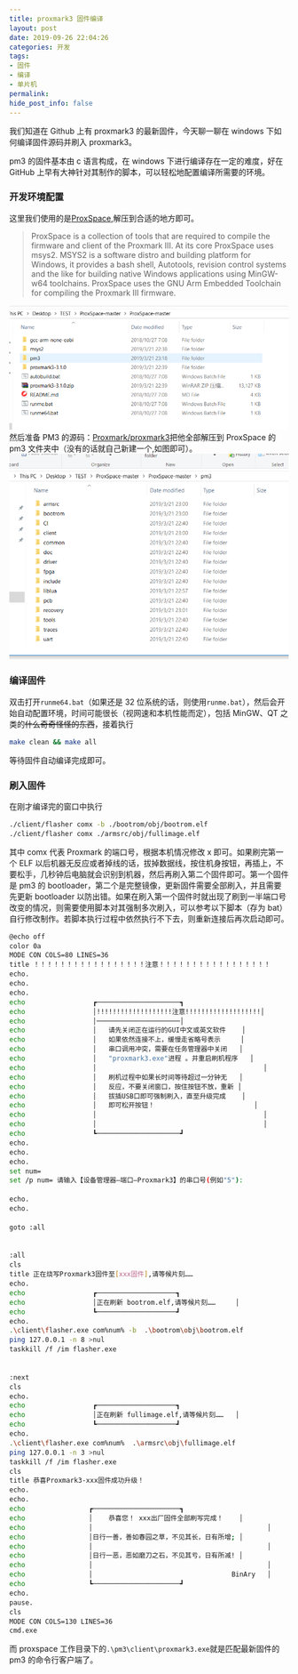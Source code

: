 ```yaml
---
title: proxmark3 固件编译
layout: post
date: 2019-09-26 22:04:26
categories: 开发
tags:
- 固件
- 编译
- 单片机
permalink:
hide_post_info: false
---
```

我们知道在 Github 上有 proxmark3 的最新固件，今天聊一聊在 windows 下如何编译固件源码并刷入 proxmark3。
<!--More-->
pm3 的固件基本由 c 语言构成，在 windows 下进行编译存在一定的难度，好在 GitHub 上早有大神针对其制作的脚本，可以轻松地配置编译所需要的环境。

### 开发环境配置

这里我们使用的是[ProxSpace](https://github.com/Gator96100/ProxSpace),解压到合适的地方即可。
> ProxSpace is a collection of tools that are required to compile the firmware and client of the Proxmark III. At its core ProxSpace uses msys2. MSYS2 is a software distro and building platform for Windows, it provides a bash shell, Autotools, revision control systems and the like for building native Windows applications using MinGW-w64 toolchains. ProxSpace uses the GNU Arm Embedded Toolchain for compiling the Proxmark III firmware.

![](/images/posts/2019/09/proxspace.png)
然后准备 PM3 的源码：[Proxmark/proxmark3](https://github.com/Proxmark/proxmark3/)把他全部解压到 ProxSpace 的 pm3 文件夹中（没有的话就自己新建一个,如图即可）。
![](/images/posts/2019/09/pm3.png)

### 编译固件

双击打开`runme64.bat`（如果还是 32 位系统的话，则使用`runme.bat`），然后会开始自动配置环境，时间可能很长（视网速和本机性能而定），包括 MinGW、QT 之类的~~什么奇奇怪怪的东西~~，接着执行

```bash
make clean && make all
```

等待固件自动编译完成即可。

### 刷入固件

在刚才编译完的窗口中执行

```bash
./client/flasher comx -b ./bootrom/obj/bootrom.elf
./client/flasher comx ./armsrc/obj/fullimage.elf
```

其中 comx 代表 Proxmark 的端口号，根据本机情况修改 x 即可。如果刷完第一个 ELF 以后机器无反应或者掉线的话，拔掉数据线，按住机身按钮，再插上，不要松手，几秒钟后电脑就会识别到机器，然后再刷入第二个固件即可。第一个固件是 pm3 的 bootloader，第二个是完整镜像，更新固件需要全部刷入，并且需要先更新 bootloader 以防出错。如果在刷入第一个固件时就出现了刷到一半端口号改变的情况，则需要使用脚本对其强制多次刷入，可以参考以下脚本（存为 bat）自行修改制作。若脚本执行过程中依然执行不下去，则重新连接后再次启动即可。

```bash
@echo off
color 0a
MODE CON COLS=80 LINES=36
title ！！！！！！！！！！！！！！！！！注意！！！！！！！！！！！！！！！！！
echo.
echo.
echo.
echo                 ┏─────────────────────┓
echo                 │!!!!!!!!!!!!!!!!!!!注意!!!!!!!!!!!!!!!!!!!│
echo                 │─────────────────────│
echo                 │   请先关闭正在运行的GUI中文或英文软件    │
echo                 │   如果依然连接不上，缓慢走省略号表示     │
echo                 │   串口调用冲突，需要在任务管理器中关闭   │
echo                 │   "proxmark3.exe"进程 。并重启刷机程序   │
echo                 │                                          │
echo                 │   刷机过程中如果长时间等待超过一分钟无   │
echo                 │   反应，不要关闭窗口，按住按钮不放，重新 │
echo                 │   拔插USB口即可强制刷入，直至升级完成    │
echo                 │   即可松开按钮！                         │
echo                 │                                          │
echo                 │                                          │
echo                 ┗─────────────────────┛
echo.
echo.
echo.
set num=
set /p num= 请输入【设备管理器—端口—Proxmark3】的串口号(例如"5"):

echo.
echo.

goto :all


:all
cls
title 正在烧写Proxmark3固件至[xxx固件],请等候片刻……
echo.
echo                 ┏────────────────────┓
echo                 │正在刷新 bootrom.elf,请等候片刻……     │
echo                 ┗────────────────────┛
echo.
.\client\flasher.exe com%num% -b  .\bootrom\obj\bootrom.elf
ping 127.0.0.1 -n 8 >nul
taskkill /f /im flasher.exe


:next
cls
echo.
echo                 ┏────────────────────┓
echo                 │正在刷新 fullimage.elf,请等候片刻……   │
echo                 ┗────────────────────┛
echo.
.\client\flasher.exe com%num%  .\armsrc\obj\fullimage.elf
ping 127.0.0.1 -n 3 >nul
taskkill /f /im flasher.exe
cls
title 恭喜Proxmark3-xxx固件成功升级！
echo.
echo.
echo                ┏──────────────────────┓
echo                │    恭喜您！ xxx出厂固件全部刷写完成！    │
echo                │                                            │
echo                │日行一善，善如春园之草，不见其长，日有所增; │
echo                │                                            │
echo                │日行一恶，恶如磨刀之石，不见其亏，日有所减! │
echo                │                                            │
echo                │                                   BinAry   │
echo                ┗──────────────────────┛
echo.
pause.
cls
MODE CON COLS=130 LINES=36
cmd.exe

```

而 proxspace 工作目录下的`.\pm3\client\proxmark3.exe`就是匹配最新固件的 pm3 的命令行客户端了。
